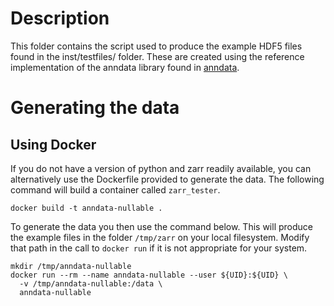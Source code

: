 # Description

This folder contains the script used to produce the example HDF5 files  found
in the inst/testfiles/ folder.  These are created using the 
reference implementation of the anndata library found in 
[anndata](https://github.com/scverse/anndata).

# Generating the data

## Using Docker

If you do not have a version of python and zarr readily available, you can
alternatively use the Dockerfile provided to generate the data.  The following
command will build a container called `zarr_tester`.

```
docker build -t anndata-nullable .   
```

To generate the data you then use the command below.  This will produce the
example files in the folder `/tmp/zarr` on your local filesystem.  Modify that
path in the call to `docker run` if it is not appropriate for your system.

```
mkdir /tmp/anndata-nullable
docker run --rm --name anndata-nullable --user ${UID}:${UID} \
  -v /tmp/anndata-nullable:/data \
  anndata-nullable
```
